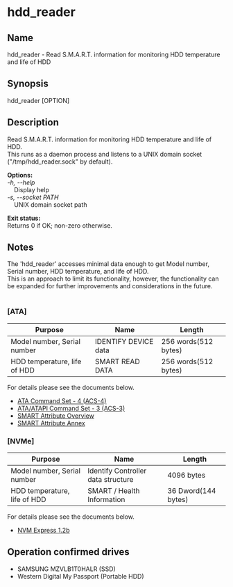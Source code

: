# hdd_reader

## Name

hdd_reader - Read S.M.A.R.T. information for monitoring HDD temperature and life of HDD

## Synopsis

hdd_reader [OPTION]

## Description

Read S.M.A.R.T. information for monitoring HDD temperature and life of HDD.<br>
This runs as a daemon process and listens to a UNIX domain socket ("/tmp/hdd_reader.sock" by default).

**Options:**<br>
_-h, --help_<br>
&nbsp;&nbsp;&nbsp;&nbsp;Display help<br>
_-s, --socket PATH_<br>
&nbsp;&nbsp;&nbsp;&nbsp;UNIX domain socket path

**Exit status:**<br>
Returns 0 if OK; non-zero otherwise.

## Notes

The 'hdd_reader' accesses minimal data enough to get Model number, Serial number, HDD temperature, and life of HDD.<br>
This is an approach to limit its functionality, however, the functionality can be expanded for further improvements and considerations in the future.<br><br>

### [ATA]

| Purpose                      | Name                 | Length               |
| ---------------------------- | -------------------- | -------------------- |
| Model number, Serial number  | IDENTIFY DEVICE data | 256 words(512 bytes) |
| HDD temperature, life of HDD | SMART READ DATA      | 256 words(512 bytes) |

For details please see the documents below.<br>

- [ATA Command Set - 4 (ACS-4)](https://www.t13.org/system/files/Project%20Drafts/2017/di529r20-ATA/ATAPI%20Command%20Set%20-%204_2.pdf)
- [ATA/ATAPI Command Set - 3 (ACS-3)](https://www.t13.org/system/files/Standards/2013/d2161r5-ATA/ATAPI%20Command%20Set%20-%203.pdf)
- [SMART Attribute Overview](https://www.t13.org/system/files/Documents/2005/e05171r0-SMART%20Attributes%20Overview_1.pdf)
- [SMART Attribute Annex](https://www.t13.org/system/files/Documents/2005/e05148r0-ACS-SMART%20Attributes%20Annex_1.pdf)

### [NVMe]

| Purpose                      | Name                               | Length              |
| ---------------------------- | ---------------------------------- | ------------------- |
| Model number, Serial number  | Identify Controller data structure | 4096 bytes          |
| HDD temperature, life of HDD | SMART / Health Information         | 36 Dword(144 bytes) |

For details please see the documents below.<br>

- [NVM Express 1.2b](https://www.nvmexpress.org/wp-content/uploads/NVM_Express_1_2b_Gold_20160603.pdf)

## Operation confirmed drives

<!-- cspell: ignore MZVLB1T0HALR -->

- SAMSUNG MZVLB1T0HALR (SSD)
- Western Digital My Passport (Portable HDD)

